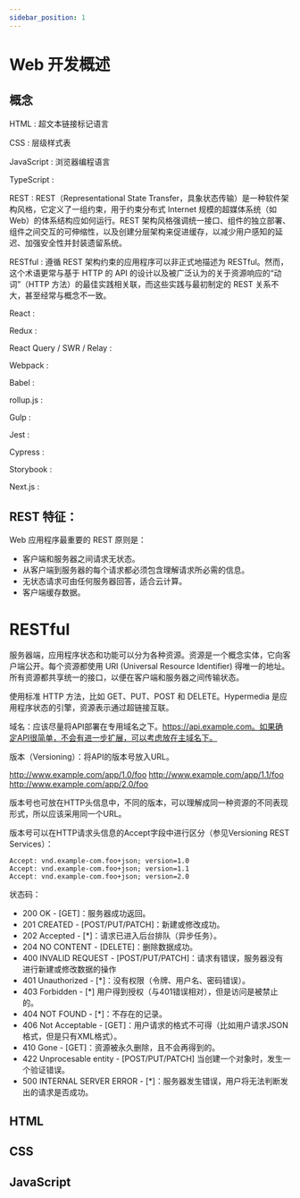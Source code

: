 ```yaml
---
sidebar_position: 1
---
```


# Web 开发概述

## 概念

HTML
: 超文本链接标记语言

CSS
: 层级样式表

JavaScript
: 浏览器编程语言

TypeScript
: 

REST
: REST（Representational State Transfer，具象状态传输）是一种软件架构风格，它定义了一组约束，用于约束分布式 Internet 规模的超媒体系统（如 Web）的体系结构应如何运行。REST 架构风格强调统一接口、组件的独立部署、组件之间交互的可伸缩性，以及创建分层架构来促进缓存，以减少用户感知的延迟、加强安全性并封装遗留系统。

RESTful
: 遵循 REST 架构约束的应用程序可以非正式地描述为 RESTful。然而，这个术语更常与基于 HTTP 的 API 的设计以及被广泛认为的关于资源响应的“动词”（HTTP 方法）的最佳实践相关联，而这些实践与最初制定的 REST 关系不大，甚至经常与概念不一致。

React
: 

Redux
: 

React Query / SWR / Relay
: 

Webpack
: 

Babel
: 

rollup.js
: 

Gulp
: 

Jest
: 

Cypress
: 

Storybook
: 

Next.js
: 

## REST 特征：

Web 应用程序最重要的 REST 原则是：

- 客户端和服务器之间请求无状态。
- 从客户端到服务器的每个请求都必须包含理解请求所必需的信息。
- 无状态请求可由任何服务器回答，适合云计算。
- 客户端缓存数据。

# RESTful

服务器端，应用程序状态和功能可以分为各种资源。资源是一个概念实体，它向客户端公开。每个资源都使用 URI (Universal Resource Identifier) 得唯一的地址。所有资源都共享统一的接口，以便在客户端和服务器之间传输状态。

使用标准  HTTP 方法，比如 GET、PUT、POST 和 DELETE。Hypermedia 是应用程序状态的引擎，资源表示通过超链接互联。

域名：应该尽量将API部署在专用域名之下。https://api.example.com。如果确定API很简单，不会有进一步扩展，可以考虑放在主域名下。

版本（Versioning）：将API的版本号放入URL。

http://www.example.com/app/1.0/foo
http://www.example.com/app/1.1/foo
http://www.example.com/app/2.0/foo

版本号也可放在HTTP头信息中，不同的版本，可以理解成同一种资源的不同表现形式，所以应该采用同一个URL。

版本号可以在HTTP请求头信息的Accept字段中进行区分（参见Versioning REST Services）：

```
Accept: vnd.example-com.foo+json; version=1.0
Accept: vnd.example-com.foo+json; version=1.1
Accept: vnd.example-com.foo+json; version=2.0
```

状态码：

- 200 OK - [GET]：服务器成功返回。
- 201 CREATED - [POST/PUT/PATCH]：新建或修改成功。
- 202 Accepted - [*]：请求已进入后台排队（异步任务）。
- 204 NO CONTENT - [DELETE]：删除数据成功。
- 400 INVALID REQUEST - [POST/PUT/PATCH]：请求有错误，服务器没有进行新建或修改数据的操作
- 401 Unauthorized - [*]：没有权限（令牌、用户名、密码错误）。
- 403 Forbidden - [*] 用户得到授权（与401错误相对），但是访问是被禁止的。
- 404 NOT FOUND - [*]：不存在的记录。
- 406 Not Acceptable - [GET]：用户请求的格式不可得（比如用户请求JSON格式，但是只有XML格式）。
- 410 Gone - [GET]：资源被永久删除，且不会再得到的。
- 422 Unprocesable entity - [POST/PUT/PATCH] 当创建一个对象时，发生一个验证错误。
- 500 INTERNAL SERVER ERROR - [*]：服务器发生错误，用户将无法判断发出的请求是否成功。

## HTML


## CSS


## JavaScript 
